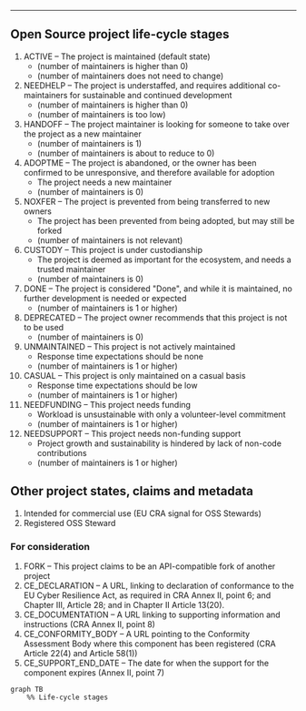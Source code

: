 ----

## Open Source project life-cycle stages

1. ACTIVE – The project is maintained (default state)
    * (number of maintainers is higher than 0)
    * (number of maintainers does not need to change)
1. NEEDHELP – The project is understaffed, and requires additional co-maintainers for sustainable and continued development
    * (number of maintainers is higher than 0)
    * (number of maintainers is too low)
1. HANDOFF – The project maintainer is looking for someone to take over the project as a new maintainer
    * (number of maintainers is 1)
    * (number of maintainers is about to reduce to 0)
1. ADOPTME – The project is abandoned, or the owner has been confirmed to be unresponsive, and therefore available for adoption
    * The project needs a new maintainer
    * (number of maintainers is 0)
1. NOXFER – The project is prevented from being transferred to new owners
    * The project has been prevented from being adopted, but may still be forked
    * (number of maintainers is not relevant)
1. CUSTODY – This project is under custodianship
    * The project is deemed as important for the ecosystem, and needs a trusted maintainer
    * (number of maintainers is 0)
1. DONE – The project is considered "Done", and while it is maintained, no further development is needed or expected
    * (number of maintainers is 1 or higher)
1. DEPRECATED – The project owner recommends that this project is not to be used
    * (number of maintainers is 0)
1. UNMAINTAINED – This project is not actively maintained
    * Response time expectations should be none
    * (number of maintainers is 1 or higher)
1. CASUAL – This project is only maintained on a casual basis
    * Response time expectations should be low
    * (number of maintainers is 1 or higher)
1. NEEDFUNDING – This project needs funding
    * Workload is unsustainable with only a volunteer-level commitment
    * (number of maintainers is 1 or higher)
1. NEEDSUPPORT – This project needs non-funding support
    * Project growth and sustainability is hindered by lack of non-code contributions
    * (number of maintainers is 1 or higher)


## Other project states, claims and metadata

1. Intended for commercial use (EU CRA signal for OSS Stewards)
1. Registered OSS Steward


### For consideration

1. FORK – This project claims to be an API-compatible fork of another project
1. CE_DECLARATION – A URL, linking to declaration of conformance to the EU Cyber Resilience Act, as required in CRA Annex II, point 6; and Chapter III, Article 28; and in Chapter II Article 13(20).
1. CE_DOCUMENTATION – A URL linking to supporting information and instructions (CRA Annex II, point 8)
1. CE_CONFORMITY_BODY – A URL pointing to the Conformity Assessment Body where this component has been registered (CRA Article 22(4) and Article 58(1))
1. CE_SUPPORT_END_DATE – The date for when the support for the component expires (Annex II, point 7)


```mermaid
graph TB
    %% Life-cycle stages
```


